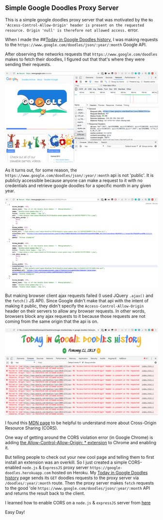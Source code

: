 ## Simple Google Doodles Proxy Server

This is a simple google doodles proxy server that was motivated by the `No 'Access-Control-Allow-Origin' header is present on the requested resource. Origin 'null' is therefore not allowed access.` error.

When I made the ##[Today in Google Doodles history](https://jonly03.github.io/today-in-google-doodles-history/), I was making requests to the `https://www.google.com/doodles/json/:year/:month` Google API. 

After observing the networks requests that `https://www.google.com/doodles` makes to fetch their doodles, I figured out that that's where they were sending their requests. 

![Google Doodles Request](/images/google-doodles-request.png)

As it turns out, for some reason, the `https://www.google.com/doodles/json/:year/:month` api is not 'public'. It is publicly accessible because anyone can make a request to it with no credentials and retrieve google doodles for a specific month in any given year. 

![Google Doodles Request Direct in Browser](/images/google-doodles-request-direct.png)

But making browser client ajax requests failed (I used JQuery `.ajax()` and the `fetch()` JS API). Since Google didn't make that api with the intent of making it public, they didn't specify the `Access-Control-Allow-Origin` header on their servers to allow any browser requests. In other words, browsers block any ajax requests to it because those requests are not coming from the same origin that the api is on. 

![CORS Error](/images/CORS-error.png)

I found this [MDN page](https://developer.mozilla.org/en-US/docs/Web/HTTP/CORS) to be helpful to understand more about Cross-Origin Resource Sharing (CORS).

One way of getting around the CORS violation error (in Google Chrome) is adding [the Allow-Control-Allow-Origin: * extension](https://chrome.google.com/webstore/detail/allow-control-allow-origi/nlfbmbojpeacfghkpbjhddihlkkiljbi?hl=en) to Chrome and enabling it.

But telling people to check out your new cool page and telling them to first install an extension was an overkill. So I just created a simple CORS-enabled `node.js` & `ExpressJS` proxy server `https://google-doodles.herokuapp.com` hosted on Heroku. My [Today in Google Doodles history](https://jonly03.github.io/today-in-google-doodles-history/) page sends its `GET` doodles requests to the proxy server via `/doodles/:year/:month` route. Then the proxy server makes `fetch` requests to the good 'ole `https://www.google.com/doodles/json/:year/:month` API and returns the result back to the client.

I learned how to enable CORS on a `node.js` & `expressJS` server from [here](https://enable-cors.org/server_expressjs.html)

Easy Day!